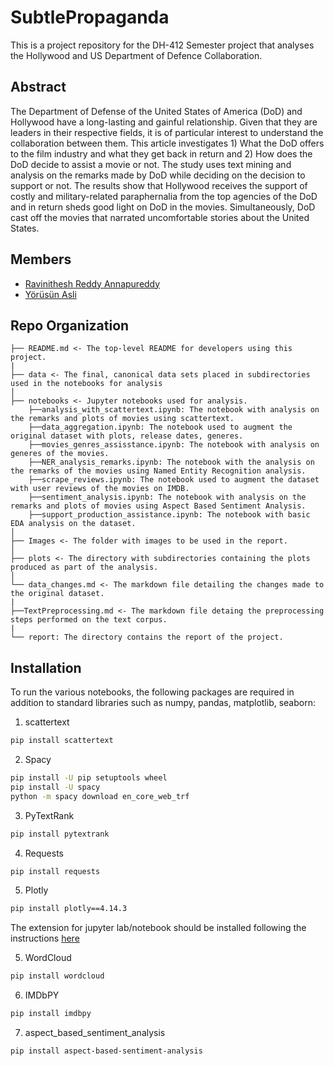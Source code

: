 # SubtlePropaganda

This is a project repository for the DH-412 Semester project that analyses the Hollywood and US Department of Defence Collaboration.

## Abstract

The Department of Defense of the United States of America (DoD) and Hollywood have a long-lasting and gainful relationship. Given that they are leaders in their respective fields, it is of particular interest to understand the collaboration between them. This article investigates 1) What the DoD offers to the film industry and what they get back in return and 2) How does the DoD decide to assist a movie or not. The study uses text mining and analysis on the remarks made by DoD while deciding on the decision to support or not. The results show that Hollywood receives the support of costly and military-related paraphernalia from the top agencies of the DoD and in return sheds good light on DoD in the movies. Simultaneously, DoD cast off the movies that narrated uncomfortable stories about the United States.

## Members

- [Ravinithesh Reddy Annapureddy](ravinitheshreddy.github.io)
- [Yörüsün Asli](asli.yorusun@epfl.ch)

## Repo Organization

    ├── README.md <- The top-level README for developers using this project.
    |
    ├── data <- The final, canonical data sets placed in subdirectories used in the notebooks for analysis
    │
    ├── notebooks <- Jupyter notebooks used for analysis.
        ├──analysis_with_scattertext.ipynb: The notebook with analysis on the remarks and plots of movies using scattertext.
        ├──data_aggregation.ipynb: The notebook used to augment the original dataset with plots, release dates, generes.
        ├──movies_genres_assisstance.ipynb: The notebook with analysis on generes of the movies.
        ├──NER_analysis_remarks.ipynb: The notebook with the analysis on the remarks of the movies using Named Entity Recognition analysis.
        ├──scrape_reviews.ipynb: The notebook used to augment the dataset with user reviews of the movies on IMDB.
        ├──sentiment_analysis.ipynb: The notebook with analysis on the remarks and plots of movies using Aspect Based Sentiment Analysis.
        ├──support_production_assistance.ipynb: The notebook with basic EDA analysis on the dataset.
    │
    ├── Images <- The folder with images to be used in the report.
    │
    ├── plots <- The directory with subdirectories containing the plots produced as part of the analysis.
    │
    └── data_changes.md <- The markdown file detailing the changes made to the original dataset.
    |
    ├──TextPreprocessing.md <- The markdown file detaing the preprocessing steps performed on the text corpus.
    |
    └── report: The directory contains the report of the project.

## Installation

To run the various notebooks, the following packages are required in addition to standard libraries such as numpy, pandas, matplotlib, seaborn:

1. scattertext

```bash
pip install scattertext
```

2. Spacy

```bash
pip install -U pip setuptools wheel
pip install -U spacy
python -m spacy download en_core_web_trf
```

3. PyTextRank

```bash
pip install pytextrank
```

4. Requests

```bash
pip install requests
```

5. Plotly

```bash
pip install plotly==4.14.3
```

The extension for jupyter lab/notebook should be installed following the instructions [here](https://plotly.com/python/getting-started/#jupyter-notebook-support)

5. WordCloud

```bash
pip install wordcloud
```

6. IMDbPY

```bash
pip install imdbpy
```

7. aspect_based_sentiment_analysis

```bash
pip install aspect-based-sentiment-analysis
```
